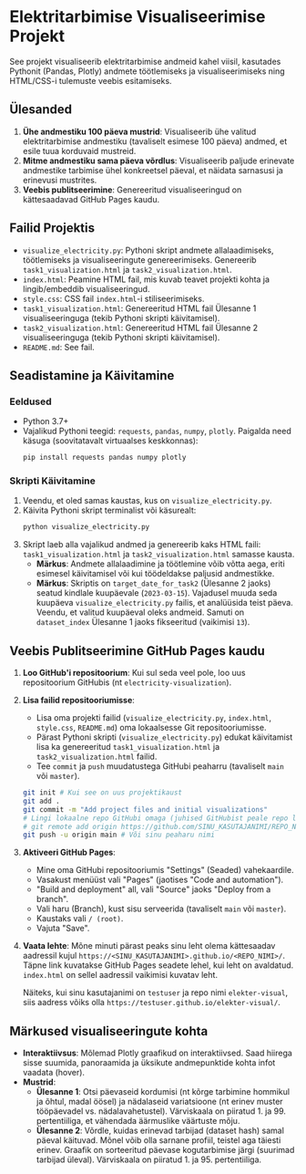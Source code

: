 # Elektritarbimise Visualiseerimise Projekt

See projekt visualiseerib elektritarbimise andmeid kahel viisil, kasutades Pythonit (Pandas, Plotly) andmete töötlemiseks ja visualiseerimiseks ning HTML/CSS-i tulemuste veebis esitamiseks.

## Ülesanded

1.  **Ühe andmestiku 100 päeva mustrid**: Visualiseerib ühe valitud elektritarbimise andmestiku (tavaliselt esimese 100 päeva) andmed, et esile tuua korduvaid mustreid.
2.  **Mitme andmestiku sama päeva võrdlus**: Visualiseerib paljude erinevate andmestike tarbimise ühel konkreetsel päeval, et näidata sarnasusi ja erinevusi mustrites.
3.  **Veebis publitseerimine**: Genereeritud visualiseeringud on kättesaadavad GitHub Pages kaudu.

## Failid Projektis

*   `visualize_electricity.py`: Pythoni skript andmete allalaadimiseks, töötlemiseks ja visualiseeringute genereerimiseks. Genereerib `task1_visualization.html` ja `task2_visualization.html`.
*   `index.html`: Peamine HTML fail, mis kuvab teavet projekti kohta ja lingib/embeddib visualiseeringud.
*   `style.css`: CSS fail `index.html`-i stiliseerimiseks.
*   `task1_visualization.html`: Genereeritud HTML fail Ülesanne 1 visualiseeringuga (tekib Pythoni skripti käivitamisel).
*   `task2_visualization.html`: Genereeritud HTML fail Ülesanne 2 visualiseeringuga (tekib Pythoni skripti käivitamisel).
*   `README.md`: See fail.

## Seadistamine ja Käivitamine

### Eeldused
*   Python 3.7+
*   Vajalikud Pythoni teegid: `requests`, `pandas`, `numpy`, `plotly`.
    Paigalda need käsuga (soovitatavalt virtuaalses keskkonnas):
    ```bash
    pip install requests pandas numpy plotly
    ```

### Skripti Käivitamine
1.  Veendu, et oled samas kaustas, kus on `visualize_electricity.py`.
2.  Käivita Pythoni skript terminalist või käsurealt:
    ```bash
    python visualize_electricity.py
    ```
3.  Skript laeb alla vajalikud andmed ja genereerib kaks HTML faili: `task1_visualization.html` ja `task2_visualization.html` samasse kausta.
    *   **Märkus**: Andmete allalaadimine ja töötlemine võib võtta aega, eriti esimesel käivitamisel või kui töödeldakse paljusid andmestikke.
    *   **Märkus**: Skriptis on `target_date_for_task2` (Ülesanne 2 jaoks) seatud kindlale kuupäevale (`2023-03-15`). Vajadusel muuda seda kuupäeva `visualize_electricity.py` failis, et analüüsida teist päeva. Veendu, et valitud kuupäeval oleks andmeid. Samuti on `dataset_index` Ülesanne 1 jaoks fikseeritud (vaikimisi `13`).

## Veebis Publitseerimine GitHub Pages kaudu

1.  **Loo GitHub'i repositoorium**: Kui sul seda veel pole, loo uus repositoorium GitHubis (nt `electricity-visualization`).
2.  **Lisa failid repositooriumisse**:
    *   Lisa oma projekti failid (`visualize_electricity.py`, `index.html`, `style.css`, `README.md`) oma lokaalsesse Git repositooriumisse.
    *   Pärast Pythoni skripti (`visualize_electricity.py`) edukat käivitamist lisa ka genereeritud `task1_visualization.html` ja `task2_visualization.html` failid.
    *   Tee `commit` ja `push` muudatustega GitHubi peaharru (tavaliselt `main` või `master`).
    ```bash
    git init # Kui see on uus projektikaust
    git add .
    git commit -m "Add project files and initial visualizations"
    # Lingi lokaalne repo GitHubi omaga (juhised GitHubist peale repo loomist)
    # git remote add origin https://github.com/SINU_KASUTAJANIMI/REPO_NIMI.git 
    git push -u origin main # Või sinu peaharu nimi
    ```
3.  **Aktiveeri GitHub Pages**:
    *   Mine oma GitHubi repositooriumis "Settings" (Seaded) vahekaardile.
    *   Vasakust menüüst vali "Pages" (jaotises "Code and automation").
    *   "Build and deployment" all, vali "Source" jaoks "Deploy from a branch".
    *   Vali haru (Branch), kust sisu serveerida (tavaliselt `main` või `master`).
    *   Kaustaks vali `/ (root)`.
    *   Vajuta "Save".
4.  **Vaata lehte**: Mõne minuti pärast peaks sinu leht olema kättesaadav aadressil kujul `https://<SINU_KASUTAJANIMI>.github.io/<REPO_NIMI>/`. Täpne link kuvatakse GitHub Pages seadete lehel, kui leht on avaldatud. `index.html` on sellel aadressil vaikimisi kuvatav leht.

    Näiteks, kui sinu kasutajanimi on `testuser` ja repo nimi `elekter-visual`, siis aadress võiks olla `https://testuser.github.io/elekter-visual/`.

## Märkused visualiseeringute kohta

*   **Interaktiivsus**: Mõlemad Plotly graafikud on interaktiivsed. Saad hiirega sisse suumida, panoraamida ja üksikute andmepunktide kohta infot vaadata (hover).
*   **Mustrid**:
    *   **Ülesanne 1**: Otsi päevaseid kordumisi (nt kõrge tarbimine hommikul ja õhtul, madal öösel) ja nädalaseid variatsioone (nt erinev muster tööpäevadel vs. nädalavahetustel). Värviskaala on piiratud 1. ja 99. pertentiiliga, et vähendada äärmuslike väärtuste mõju.
    *   **Ülesanne 2**: Võrdle, kuidas erinevad tarbijad (dataset hash) samal päeval käituvad. Mõnel võib olla sarnane profiil, teistel aga täiesti erinev. Graafik on sorteeritud päevase kogutarbimise järgi (suurimad tarbijad üleval). Värviskaala on piiratud 1. ja 95. pertentiiliga.